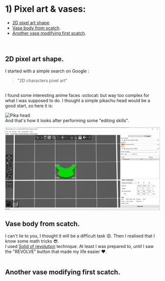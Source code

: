 # 1) Pixel art & vases:
 
* [2D pixel art shape](#2d-pixel-art-shape). 
* [Vase body from scatch](#vase-body-from-scatch). 
* [Another vase modifying first scatch](#another-vase-modifying-first-scatch). 
<br><br><br>
## 2D pixel art shape.
I started with a simple search on Google : 
> "2D characters pixel art"
<br>
I found some interesting anime faces :octocat: but way too complex for what I was supposed to do. I thought a simple pikachu head would be a good start, so here it is:
<br>

![Pika head](pik-head.jpg)
<br>
And that's how it looks after performing some "editing skills".
<br>

![Pika head sliced](Pik-sliced.jpg)

## Vase body from scatch.
I can't lie to you, I thought it will be a difficult task :worried:. Then I realised that I know some math tricks :sunglasses:. <br>
I used [Solid of revolution](https://en.wikipedia.org/wiki/Solid_of_revolution) technique. At least I was prepared to, until I saw the "REVOLVE" button that made my life easier :heart:. <br><br>


## Another vase modifying first scatch.
